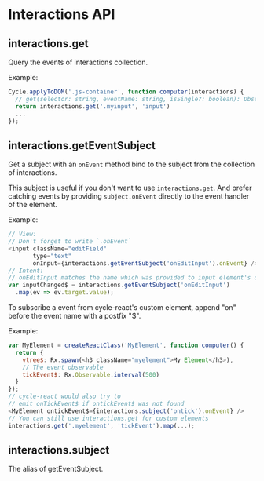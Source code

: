 # Interactions API

## interactions.get

Query the events of interactions collection.

Example:

```js
Cycle.applyToDOM('.js-container', function computer(interactions) {
  // get(selector: string, eventName: string, isSingle?: boolean): Observable<Event>
  return interactions.get('.myinput', 'input')
  ...
});
```

## interactions.getEventSubject

Get a subject with an `onEvent` method bind to the subject from the
collection of interactions.

This subject is useful if you don't want to use `interactions.get`. And
prefer catching events by providing `subject.onEvent` directly to the
event handler of the element.

Example:

```js
// View:
// Don't forget to write `.onEvent`
<input className="editField"
       type="text"
       onInput={interactions.getEventSubject('onEditInput').onEvent} />
// Intent:
// onEditInput matches the name which was provided to input element's onInput
var inputChanged$ = interactions.getEventSubject('onEditInput')
  .map(ev => ev.target.value);
```

To subscribe a event from cycle-react's custom element,
append "on" before the event name with a postfix "$".

Example:

```js
var MyElement = createReactClass('MyElement', function computer() {
  return {
    vtree$: Rx.spawn(<h3 className="myelement">My Element</h3>),
    // The event observable
    tickEvent$: Rx.Observable.interval(500)
  }
});
// cycle-react would also try to
// emit onTickEvent$ if ontickEvent$ was not found
<MyElement ontickEvent$={interactions.subject('ontick').onEvent} />
// You can still use interactions.get for custom elements
interactions.get('.myelement', 'tickEvent').map(...);
```

## interactions.subject

The alias of getEventSubject.
